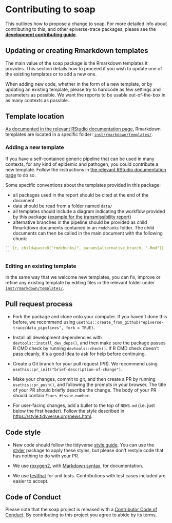 # Contributing to soap

This outlines how to propose a change to soap. 
For more detailed info about contributing to this, and other epiverse-trace packages, please see the
[**development contributing guide**](https://github.com/epiverse-trace/.github/blob/main/CONTRIBUTING.md). 

## Updating or creating Rmarkdown templates

The main value of the soap package is the Rmarkdown templates it provides. This section details how to proceed if you wish to update one of the existing templates or to add a new one.

When adding new code, whether in the form of a new template, or by updating an existing template, please try to hardcode as few settings and parameters as possible. We want the reports to be usable out-of-the-box in as many contexts as possible.

## Template location

[As documented in the relevant RStudio documentation page](https://rstudio.github.io/rstudio-extensions/rmarkdown_templates.html), Rmarkdown templates are located in a specific folder: [`inst/rmarkdown/templates/`](inst/rmarkdown/templates/).

### Adding a new template

If you have a self-contained generic pipeline that can be used in many contexts, for any kind of epidemic and pathogen, you could contribute a new template. Follow the instructions in [the relevant RStudio documentation page](https://rstudio.github.io/rstudio-extensions/rmarkdown_templates.html) to do so.

Some specific conventions about the templates provided in this package:

- all packages used in the report should be cited at the end of the document
- data should be read from a folder named `data/`
- all templates should include a diagram indicating the workflow provided by this package ([example for the transmissibility report](inst/rmarkdown/templates/transmissibility-report/skeleton/transmissibility_pipeline.svg))
- alternative branches in the pipeline should be provided as child Rmarkdown documents contained in an `rmdchunks` folder. The child documents can then be called in the main document with the following chunk:

````r
```{r, child=paste0("rmdchunks/", params$alternative_branch, ".Rmd")}
```
````

### Editing an existing template

In the same way that we welcome new templates, you can fix, improve or refine any existing template by editing files in the relevant folder under [`inst/rmarkdown/templates/`](inst/rmarkdown/templates/).

## Pull request process

*   Fork the package and clone onto your computer. If you haven't done this before, we recommend using `usethis::create_from_github("epiverse-trace/data_pipelines", fork = TRUE)`.

*   Install all development dependencies with `devtools::install_dev_deps()`, and then make sure the package passes R CMD check by running `devtools::check()`. 
    If R CMD check doesn't pass cleanly, it's a good idea to ask for help before continuing. 

*   Create a Git branch for your pull request (PR). We recommend using `usethis::pr_init("brief-description-of-change")`.

*   Make your changes, commit to git, and then create a PR by running `usethis::pr_push()`, and following the prompts in your browser.
    The title of your PR should briefly describe the change.
    The body of your PR should contain `Fixes #issue-number`.

*  For user-facing changes, add a bullet to the top of `NEWS.md` (i.e. just below the first header). Follow the style described in <https://style.tidyverse.org/news.html>.

## Code style

*   New code should follow the tidyverse [style guide](https://style.tidyverse.org). 
    You can use the [styler](https://CRAN.R-project.org/package=styler) package to apply these styles, but please don't restyle code that has nothing to do with your PR.  

*  We use [roxygen2](https://cran.r-project.org/package=roxygen2), with [Markdown syntax](https://cran.r-project.org/web/packages/roxygen2/vignettes/rd-formatting.html), for documentation.  

*  We use [testthat](https://cran.r-project.org/package=testthat) for unit tests. 
   Contributions with test cases included are easier to accept.  

## Code of Conduct

Please note that the soap project is released with a
[Contributor Code of Conduct](https://github.com/epiverse-trace/.github/blob/main/CODE_OF_CONDUCT.md). By contributing to this
project you agree to abide by its terms.
